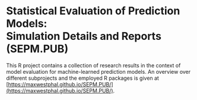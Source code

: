 # Statistical Evaluation of Prediction Models: <br/> Simulation Details and Reports <br/> (SEPM.PUB)

This R project contains a collection of research results in the context of model evaluation for machine-learned prediction models. An overview over different subprojects and the employed R packages is given at [https://maxwestphal.github.io/SEPM.PUB/](https://maxwestphal.github.io/SEPM.PUB/).
